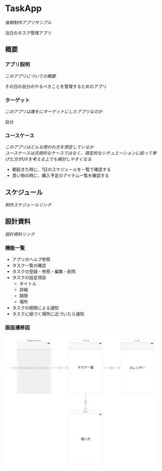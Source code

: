 # TaskApp
_後期制作アプリサンプル_

当日のタスク管理アプリ

## 概要
### アプリ説明
_このアプリについての概要_

その日の自分のやるべきことを管理するためのアプリ

### ターゲット
_このアプリは誰をにターゲットにしたアプリなのか_

自分

### ユースケース
_このアプリはどんな使われ方を想定しているか_  
_ユースケースは汎用的なケースではなく、限定的なシチュエーションに絞って挙げた方がUXを考える上でも検討しやすくなる_

- 朝起きた時に、1日のスケジュールを一覧で確認する
- 買い物の時に、購入予定のアイテム一覧を確認する

## スケジュール
_制作スケジュールリンク_

## 設計資料
_設計資料リンク_

### 機能一覧
- アプリのヘルプ参照
- タスク一覧の確認
- タスクの登録・参照・編集・削除
- タスクの設定項目
  - タイトル
  - 詳細
  - 期限
  - 場所
- タスクの期限による通知
- タスクに紐づく場所に近づいたら通知

### 画面遷移図
![画面遷移図](https://raw.githubusercontent.com/TechC-App/TaskApp/master/files/screen.png)
